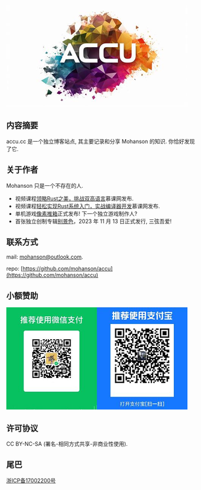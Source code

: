 ![img](img/index_logo.jpg)

## 内容摘要

accu.cc 是一个独立博客站点, 其主要记录和分享 Mohanson 的知识. 你恰好发现了它.

## 关于作者

Mohanson 只是一个不存在的人.

- 视频课程[领略Rust之美，挑战双高语言](https://www.imooc.com/learn/1301)慕课网发布.
- 视频课程[轻松实现Rust系统入门，实战编译器开发](https://coding.imooc.com/class/517.html)慕课网发布.
- 单机游戏[像素推箱](https://store.steampowered.com/app/2511610/_/)正式发布! 下一个独立游戏制作人?
- 首张独立创制专辑[别景色](https://music.163.com/#/album?id=178829929)，2023 年 11 月 13 日正式发行, 三弦吾爱!

## 联系方式

mail: mohanson@outlook.com.

repo: [https://github.com/mohanson/accu](https://github.com/mohanson/accu)

## 小额赞助

![img](img/index_qrcode.jpg)

## 许可协议

CC BY-NC-SA (署名-相同方式共享-非商业性使用).

## 尾巴

[浙ICP备17002200号](https://beian.miit.gov.cn/)
